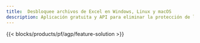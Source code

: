 ```yaml
---
title:  Desbloquee archivos de Excel en Windows, Linux y macOS
description: Aplicación gratuita y API para eliminar la protección de los archivos XLS, XLSX y ODS
---
```

{{< blocks/products/pf/agp/feature-solution >}} 

